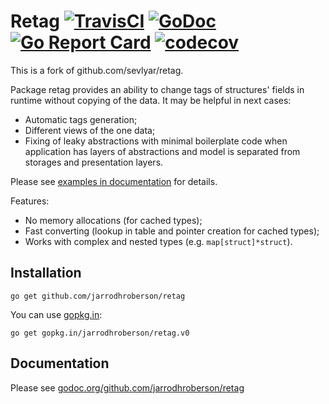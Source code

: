# Retag [![TravisCI](https://api.travis-ci.org/sevlyar/retag.svg)](https://travis-ci.org/sevlyar/retag) [![GoDoc](https://godoc.org/github.com/sevlyar/retag?status.svg)](https://godoc.org/github.com/sevlyar/retag) [![Go Report Card](https://goreportcard.com/badge/github.com/sevlyar/retag)](https://goreportcard.com/report/github.com/sevlyar/retag) [![codecov](https://codecov.io/gh/sevlyar/retag/branch/master/graph/badge.svg)](https://codecov.io/gh/sevlyar/retag)

This is a fork of github.com/sevlyar/retag. 

Package retag provides an ability to change tags of structures' fields in runtime
without copying of the data. It may be helpful in next cases:

* Automatic tags generation;
* Different views of the one data;
* Fixing of leaky abstractions with minimal boilerplate code
when application has layers of abstractions and model is
separated from storages and presentation layers.

Please see [examples in documentation](https://godoc.org/github.com/sevlyar/retag#example-package--Snaker) for details.

Features:

* No memory allocations (for cached types);
* Fast converting (lookup in table and pointer creation for cached types);
* Works with complex and nested types (e.g. `map[struct]*struct`).

## Installation

    go get github.com/jarrodhroberson/retag

You can use [gopkg.in](http://labix.org/gopkg.in):

    go get gopkg.in/jarrodhroberson/retag.v0

## Documentation

Please see [godoc.org/github.com/jarrodhroberson/retag](https://godoc.org/github.com/sevlyar/retag)
